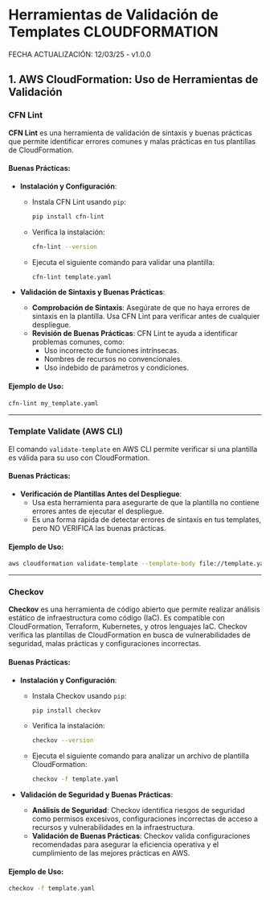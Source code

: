 # Herramientas de Validación de Templates CLOUDFORMATION

FECHA ACTUALIZACIÓN: 12/03/25 - v1.0.0

## **1. AWS CloudFormation: Uso de Herramientas de Validación**

### **CFN Lint**
**CFN Lint** es una herramienta de validación de sintaxis y buenas prácticas que permite identificar errores comunes y malas prácticas en tus plantillas de CloudFormation.

#### Buenas Prácticas:
- **Instalación y Configuración**:
    - Instala CFN Lint usando `pip`:
      ```bash
      pip install cfn-lint
      ```
    - Verifica la instalación:
      ```bash
      cfn-lint --version
      ```
    - Ejecuta el siguiente comando para validar una plantilla:
      ```bash
      cfn-lint template.yaml
      ```

- **Validación de Sintaxis y Buenas Prácticas**:
    - **Comprobación de Sintaxis**: Asegúrate de que no haya errores de sintaxis en la plantilla. Usa CFN Lint para verificar antes de cualquier despliegue.
    - **Revisión de Buenas Prácticas**: CFN Lint te ayuda a identificar problemas comunes, como:
      - Uso incorrecto de funciones intrínsecas.
      - Nombres de recursos no convencionales.
      - Uso indebido de parámetros y condiciones.

#### Ejemplo de Uso:
```bash
cfn-lint my_template.yaml
```

---

### **Template Validate (AWS CLI)**
El comando `validate-template` en AWS CLI permite verificar si una plantilla es válida para su uso con CloudFormation.

#### Buenas Prácticas:
- **Verificación de Plantillas Antes del Despliegue**:
    - Usa esta herramienta para asegurarte de que la plantilla no contiene errores antes de ejecutar el despliegue.
    - Es una forma rápida de detectar errores de sintaxis en tus templates, pero NO VERIFICA las buenas prácticas.

#### Ejemplo de Uso:
```bash
aws cloudformation validate-template --template-body file://template.yaml
```

---

### **Checkov**
**Checkov** es una herramienta de código abierto que permite realizar análisis estático de infraestructura como código (IaC). Es compatible con CloudFormation, Terraform, Kubernetes, y otros lenguajes IaC. Checkov verifica las plantillas de CloudFormation en busca de vulnerabilidades de seguridad, malas prácticas y configuraciones incorrectas.

#### Buenas Prácticas:
- **Instalación y Configuración**:
    - Instala Checkov usando `pip`:
      ```bash
      pip install checkov
      ```
    - Verifica la instalación:
      ```bash
      checkov --version
      ```
    - Ejecuta el siguiente comando para analizar un archivo de plantilla CloudFormation:
      ```bash
      checkov -f template.yaml
      ```

- **Validación de Seguridad y Buenas Prácticas**:
    - **Análisis de Seguridad**: Checkov identifica riesgos de seguridad como permisos excesivos, configuraciones incorrectas de acceso a recursos y vulnerabilidades en la infraestructura.
    - **Validación de Buenas Prácticas**: Checkov valida configuraciones recomendadas para asegurar la eficiencia operativa y el cumplimiento de las mejores prácticas en AWS.

#### Ejemplo de Uso:
```bash
checkov -f template.yaml
```
